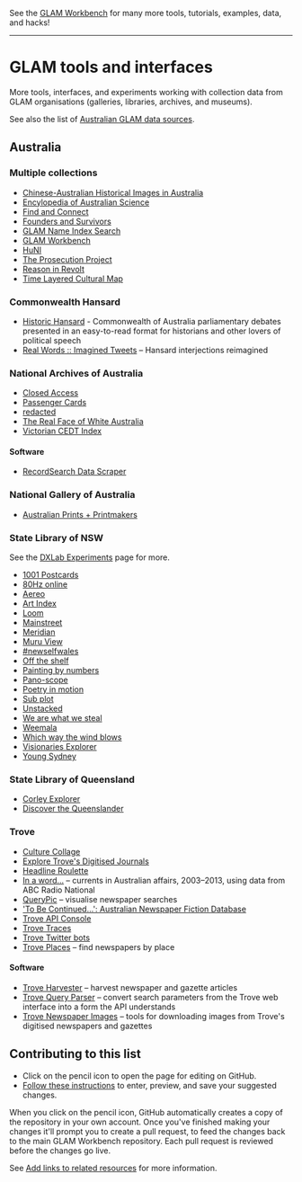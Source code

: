 See the [GLAM Workbench](https://glam-workbench.net/) for many more tools, tutorials, examples, data, and hacks!

---

# GLAM tools and interfaces

More tools, interfaces, and experiments working with collection data from GLAM organisations (galleries, libraries, archives, and museums).

See also the list of [Australian GLAM data sources](https://glam-workbench.net/glam-data-list/).

## Australia

### Multiple collections

* [Chinese-Australian Historical Images in Australia](https://chia.chinesemuseum.com.au/)
* [Encylopedia of Australian Science](https://www.eoas.info/home.html)
* [Find and Connect](https://www.findandconnect.gov.au/)
* [Founders and Survivors](https://foundersandsurvivors.com/)
* [GLAM Name Index Search](https://glam-workbench.net/name-search/)
* [GLAM Workbench](https://glam-workbench.net/)
* [HuNI](https://huni.net.au/)
* [The Prosecution Project](https://prosecutionproject.griffith.edu.au/)
* [Reason in Revolt](https://www.reasoninrevolt.net.au/)
* [Time Layered Cultural Map](https://www.tlcmap.org/)

### Commonwealth Hansard

* [Historic Hansard](https://www.historichansard.net/) - Commonwealth of Australia parliamentary debates presented in an easy-to-read format for historians and other lovers of political speech
* [Real Words :: Imagined Tweets](https://hansard-interjections.herokuapp.com/tweets/) – Hansard interjections reimagined

### National Archives of Australia

* [Closed Access](https://closedaccess.herokuapp.com/)
* [Passenger Cards](https://hota.beneb.com/passengercards/#!/)
* [redacted](https://owebrowse.herokuapp.com/redactions/)
* [The Real Face of White Australia](https://www.realfaceofwhiteaustralia.net/)
* [Victorian CEDT Index](https://www.cafhov.com/vic-cedt-index/)

#### Software
* [RecordSearch Data Scraper](https://wragge.github.io/recordsearch_data_scraper/)

### National Gallery of Australia

* [Australian Prints + Printmakers](https://www.printsandprintmaking.gov.au/)

### State Library of NSW

See the [DXLab Experiments](https://dxlab.sl.nsw.gov.au/experiments/) page for more.

* [1001 Postcards](https://dxlab.sl.nsw.gov.au/blog/1001-postcards/)
* [80Hz online](https://dxlab.sl.nsw.gov.au/blog/80hz-part-1-research/)
* [Aereo](https://dxlab.sl.nsw.gov.au/blog/building-aereo/)
* [Art Index](https://dxlab.sl.nsw.gov.au/blog/australian-art-catalogue-index/)
* [Loom](https://dxlab.sl.nsw.gov.au/blog/making-loom/)
* [Mainstreet](https://dxlab.sl.nsw.gov.au/blog/main-street/)
* [Meridian](https://dxlab.sl.nsw.gov.au/blog/making-meridian/)
* [Muru View](https://dxlab.sl.nsw.gov.au/blog/making-muruview/)
* [#newselfwales](https://dxlab.sl.nsw.gov.au/blog/the-face-of-nsw/)
* [Off the shelf](https://dxlab.sl.nsw.gov.au/blog/making-off-the-shelf/)
* [Painting by numbers](https://dxlab.sl.nsw.gov.au/blog/building-painting-by-numbers-2/)
* [Pano-scope](https://dxlab.sl.nsw.gov.au/blog/pano-scope-post/)
* [Poetry in motion](https://dxlab.sl.nsw.gov.au/blog/digital-drop-in-poetry-in-motion/)
* [Sub plot](https://dxlab.sl.nsw.gov.au/blog/making-sub-plot/)
* [Unstacked](https://dxlab.sl.nsw.gov.au/blog/unstackedlaunch/)
* [We are what we steal](https://dxlab.sl.nsw.gov.au/blog/we-are-what-we-steal/)
* [Weemala](https://dxlab.sl.nsw.gov.au/blog/building-weemala/)
* [Which way the wind blows](https://dxlab.sl.nsw.gov.au/blog/which-way-the-wind-blows/)
* [Visionaries Explorer](https://dxlab.sl.nsw.gov.au/blog/visionaries-explorer/)
* [Young Sydney](https://dxlab.sl.nsw.gov.au/blog/young-sydney/)

### State Library of Queensland

* [Corley Explorer](https://explorer.corley.slq.qld.gov.au/)
* [Discover the Queenslander](https://www.slq.qld.gov.au/discover/exhibitions/discover-queenslander#/mosaic)

### Trove

* [Culture Collage](https://www.zenlan.com/collage/)
* [Explore Trove's Digitised Journals](https://trove-titles.herokuapp.com/)
* [Headline Roulette](https://headlineroulette.net/)
* [In a word...](https://inaword.herokuapp.com/) – currents in Australian affairs, 2003–2013, using data from ABC Radio National
* [QueryPic](http://dhistory.org/querypic/) – visualise newspaper searches
* ['To Be Continued...': Australian Newspaper Fiction Database](https://cdhrdatasys.anu.edu.au/tobecontinued/)
* [Trove API Console](https://troveconsole.herokuapp.com/) 
* [Trove Traces](https://www.timsherratt.org/shed/trovetraces/traces/index.html)
* [Trove Twitter bots](https://twitter.com/i/lists/944100466199166977)
* [Trove Places](https://troveplaces.herokuapp.com/) – find newspapers by place

#### Software
* [Trove Harvester](https://pypi.org/project/troveharvester/) – harvest newspaper and gazette articles
* [Trove Query Parser](https://pypi.org/project/trove-query-parser/) – convert search parameters from the Trove web interface into a form the API understands
* [Trove Newspaper Images](https://pypi.org/project/trove-newspaper-images/) – tools for downloading images from Trove's digitised newspapers and gazettes

## Contributing to this list

* Click on the pencil icon to open the page for editing on GitHub.
* [Follow these instructions](https://docs.github.com/en/repositories/working-with-files/managing-files/editing-files#editing-files-in-another-users-repository) to enter, preview, and save your suggested changes.

When you click on the pencil icon, GitHub automatically creates a copy of the repository in your own account. Once you've finished making your changes it'll prompt you to create a pull request, to feed the changes back to the main GLAM Workbench repository. Each pull request is reviewed before the changes go live.

See [Add links to related resources](https://glam-workbench.net/get-involved/add-links/) for more information.
